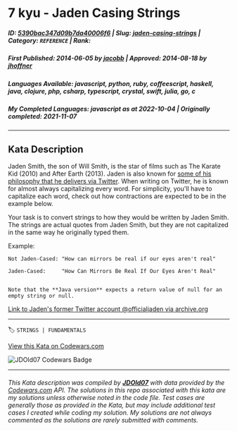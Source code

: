 # 7 kyu - Jaden Casing Strings

##### **ID**: [5390bac347d09b7da40006f6](https://www.codewars.com/kata/5390bac347d09b7da40006f6) | **Slug**: [jaden-casing-strings](https://www.codewars.com/kata/5390bac347d09b7da40006f6) | **Category**: `REFERENCE` | **Rank**: <span style="color:white">7 kyu</span>

##### **First Published**: 2014-06-05 ***by*** [jacobb](https://www.codewars.com/users/jacobb) | **Approved**: 2014-08-18 ***by*** [jhoffner](https://www.codewars.com/users/jhoffner)

##### **Languages Available**: javascript, python, ruby, coffeescript, haskell, java, clojure, php, csharp, typescript, crystal, swift, julia, go, c

##### **My Completed Languages**: javascript ***as at*** 2022-10-04 | **Originally completed**: 2021-11-07

---

## Kata Description


Jaden Smith, the son of Will Smith, is the star of films such as The Karate Kid (2010) and After Earth (2013). Jaden is also known for [some of his philosophy that he delivers via Twitter](https://twitter.com/jaden). When writing on Twitter, he is known for almost always capitalizing every word. For simplicity, you'll have to capitalize each word, check out how contractions are expected to be in the example below.



Your task is to convert strings to how they would be written by Jaden Smith. The strings are actual quotes from Jaden Smith, but they are not capitalized in the same way he originally typed them.



Example:



    Not Jaden-Cased: "How can mirrors be real if our eyes aren't real"

    Jaden-Cased:     "How Can Mirrors Be Real If Our Eyes Aren't Real"



```if:java    

Note that the **Java version** expects a return value of null for an empty string or null.

```



[Link to Jaden's former Twitter account @officialjaden via archive.org](https://web.archive.org/web/20190624190255/https://twitter.com/officialjaden)

---


🏷 `STRINGS | FUNDAMENTALS`


[View this Kata on Codewars.com](https://www.codewars.com/kata/5390bac347d09b7da40006f6)

![](https://www.codewars.com/users/jdold07/badges/large "JDOld07 Codewars Badge")

---

###### *This Kata description was compiled by [**JDOld07**](https://tpstech.dev) with data provided by the [Codewars.com](https://www.codewars.com) API.  The solutions in this repo associated with this kata are my solutions unless otherwise noted in the code file.  Test cases are generally those as provided in the Kata, but may include additional test cases I created while coding my solution.  My solutions are not always commented as the solutions are rarely submitted with comments.*
